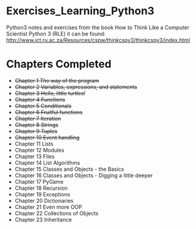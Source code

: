 # Exercises_Learning_Python3
Python3 notes and exercises from the book How to Think Like a Computer Scientist Python 3 (RLE)
it can be found: http://www.ict.ru.ac.za/Resources/cspw/thinkcspy3/thinkcspy3/index.html

# Chapters Completed
* ~~Chapter 1 The way of the program~~
* ~~Chapter 2 Variables, expressions, and statements~~
* ~~Chapter 3 Hello, little turtles!~~
* ~~Chapter 4 Functions~~
* ~~Chapter 5 Conditionals~~
* ~~Chapter 6 Fruitful functions~~
* ~~Chapter 7 Iteration~~
* ~~Chapter 8 Strings~~
* ~~Chapter 9 Tuples~~
* ~~Chapter 10 Event handling~~
* Chapter 11 Lists
* Chapter 12 Modules
* Chapter 13 Files
* Chapter 14 List Algorithms
* Chapter 15 Classes and Objects - the Basics
* Chapter 16 Classes and Objects - Digging a little deeper
* Chapter 17 PyGame
* Chapter 18 Recursion
* Chapter 19 Exceptions
* Chapter 20 Dictionaries
* Chapter 21 Even more OOP
* Chapter 22 Collections of Objects
* Chapter 23 Inheritance